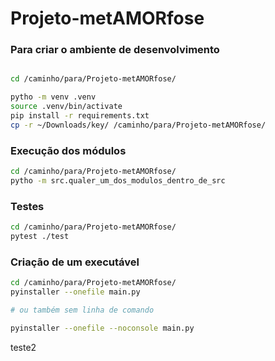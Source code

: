 # Projeto-metAMORfose

### Para criar o ambiente de desenvolvimento
```bash

cd /caminho/para/Projeto-metAMORfose/ 

pytho -m venv .venv
source .venv/bin/activate
pip install -r requirements.txt
cp -r ~/Downloads/key/ /caminho/para/Projeto-metAMORfose/
```

### Execução dos módulos
```bash
cd /caminho/para/Projeto-metAMORfose/
pytho -m src.qualer_um_dos_modulos_dentro_de_src
```

### Testes
```bash
cd /caminho/para/Projeto-metAMORfose/
pytest ./test
``` 

### Criação de um executável
```bash
cd /caminho/para/Projeto-metAMORfose/
pyinstaller --onefile main.py 

# ou também sem linha de comando

pyinstaller --onefile --noconsole main.py 
```

teste2